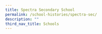 ```yaml
---
title: Spectra Secondary School
permalink: /school-histories/spectra-sec/
description: ""
third_nav_title: Schools
---
```



